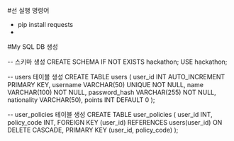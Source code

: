 #선 실행 명령어

- pip install requests
-

#My SQL DB 생성

-- 스키마 생성
CREATE SCHEMA IF NOT EXISTS hackathon;
USE hackathon;

-- users 테이블 생성
CREATE TABLE users (
    user_id INT AUTO_INCREMENT PRIMARY KEY,
    username VARCHAR(50) UNIQUE NOT NULL,
    name VARCHAR(100) NOT NULL,
    password_hash VARCHAR(255) NOT NULL,
    nationality VARCHAR(50),
    points INT DEFAULT 0
);

-- user_policies 테이블 생성
CREATE TABLE user_policies (
    user_id INT,
    policy_code INT,
    FOREIGN KEY (user_id) REFERENCES users(user_id) ON DELETE CASCADE,
    PRIMARY KEY (user_id, policy_code)
);




